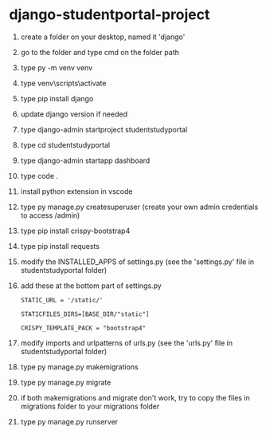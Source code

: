 # django-studentportal-project

1. create a folder on your desktop, named it 'django'
2. go to the folder and type cmd on the folder path
3. type py -m venv venv
4. type venv\scripts\activate
5. type pip install django
6. update django version if needed
7. type django-admin startproject studentstudyportal
8. type cd studentstudyportal
9. type django-admin startapp dashboard
10. type code .
11. install python extension in vscode
12. type py manage.py createsuperuser (create your own admin credentials to access /admin)
13. type pip install crispy-bootstrap4
14. type pip install requests
15. modify the INSTALLED_APPS of settings.py (see the 'settings.py' file in studentstudyportal folder)
16. add these at the bottom part of settings.py 

        STATIC_URL = '/static/'

        STATICFILES_DIRS=[BASE_DIR/"static"]

        CRISPY_TEMPLATE_PACK = "bootstrap4"
    
15. modify imports and urlpatterns of urls.py (see the 'urls.py' file in studentstudyportal folder)
16. type py manage.py makemigrations
17. type py manage.py migrate
18. if both makemigrations and migrate don't work, try to copy the files in migrations folder to your migrations folder
19. type py manage.py runserver 
    
    
    
